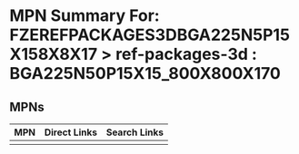 



# MPN Summary For: FZEREFPACKAGES3DBGA225N5P15X158X8X17 > ref-packages-3d : BGA225N50P15X15_800X800X170

## MPNs
  

|MPN|Direct Links|Search Links|
| :--- | :--- | :--- |
||||
